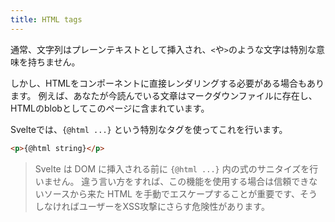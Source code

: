 ```yaml
---
title: HTML tags
---
```


通常、文字列はプレーンテキストとして挿入され、`<`や`>`のような文字は特別な意味を持ちません。

しかし、HTMLをコンポーネントに直接レンダリングする必要がある場合もあります。
例えば、あなたが今読んでいる文章はマークダウンファイルに存在し、HTMLのblobとしてこのページに含まれています。

Svelteでは、`{@html ...}` という特別なタグを使ってこれを行います。

```html
<p>{@html string}</p>
```

> Svelte は DOM に挿入される前に `{@html ...}` 内の式のサニタイズを行いません。
違う言い方をすれば、この機能を使用する場合は信頼できないソースから来た HTML を手動でエスケープすることが重要です、そうしなければユーザーをXSS攻撃にさらす危険性があります。